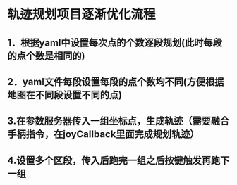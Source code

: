 # 轨迹规划项目逐渐优化流程

## 1．根据yaml中设置每次点的个数逐段规划(此时每段的点个数是相同的)



## 2．yaml文件每段设置每段的点个数均不同(方便根据地图在不同段设置不同的点)



## 3.在参数服务器传入一组坐标点，生成轨迹（需要融合手柄指令，在joyCallback里面完成规划轨迹）



## 4.设置多个区段，传入后跑完一组之后按键触发再跑下一组